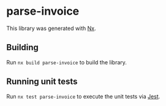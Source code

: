 # parse-invoice

This library was generated with [Nx](https://nx.dev).

## Building

Run `nx build parse-invoice` to build the library.

## Running unit tests

Run `nx test parse-invoice` to execute the unit tests via [Jest](https://jestjs.io).
